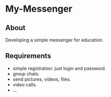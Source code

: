 # My-Messenger 
## About
Developing a simple messenger for education.
## Requirements
* simple registration: just login and password. 
* group chats.
* send pictures, videos, files.
* video calls.
* ...
